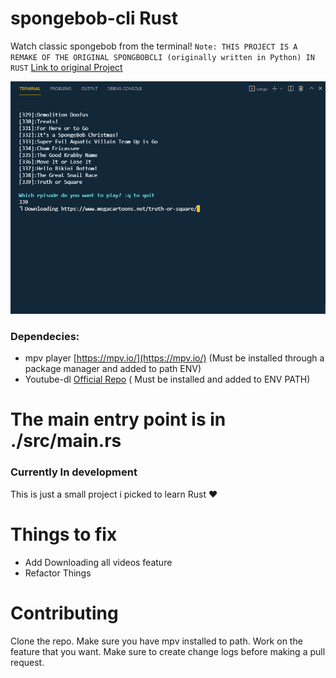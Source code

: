 
# spongebob-cli Rust
Watch classic spongebob from the terminal!
``
Note: THIS PROJECT IS A REMAKE OF THE ORIGINAL SPONGBOBCLI (originally written in Python) IN RUST
  ``
[Link to original Project](https://github.com/trakBan/spongebob-cli)

![Screenshot of app](./screenshots/Capture.PNG)

### Dependecies:
-   mpv player  [https://mpv.io/](https://mpv.io/)  (Must be installed through a package manager and added to path ENV)
- Youtube-dl [Official Repo](https://github.com/ytdl-org/youtube-dl) ( Must be installed and added to ENV PATH)
<h1>The main entry point is in ./src/main.rs</h1>

### Currently In development
This is just a small project i picked to learn Rust ♥

# Things to fix
- Add Downloading all videos feature
- Refactor Things

# Contributing
Clone the repo. Make sure you have mpv installed to path. Work on the feature that you want. Make sure to create change logs before making a pull request. 